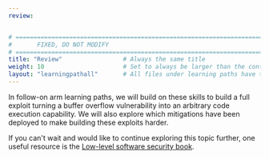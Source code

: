 ```yaml
---
review:


# ================================================================================
#       FIXED, DO NOT MODIFY
# ================================================================================
title: "Review"                 # Always the same title
weight: 10                      # Set to always be larger than the content in this path
layout: "learningpathall"       # All files under learning paths have this same wrapper
---
```




In follow-on arm learning paths, we will build on these skills to build a full
exploit turning a buffer overflow vulnerability into an arbitrary code execution
capability. We will also explore which mitigations have been deployed to make
building these exploits harder.

If you can't wait and would like to continue exploring this topic further, one
useful resource is the
[Low-level software security book](https://llsoftsec.github.io/llsoftsecbook/).